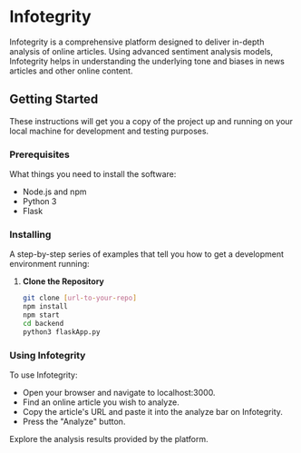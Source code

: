 # Infotegrity

Infotegrity is a comprehensive platform designed to deliver in-depth analysis of online articles. Using advanced sentiment analysis models, Infotegrity helps in understanding the underlying tone and biases in news articles and other online content.

## Getting Started

These instructions will get you a copy of the project up and running on your local machine for development and testing purposes.

### Prerequisites

What things you need to install the software:

- Node.js and npm
- Python 3
- Flask

### Installing

A step-by-step series of examples that tell you how to get a development environment running:

1. **Clone the Repository**

   ```bash
   git clone [url-to-your-repo]
   npm install
   npm start
   cd backend
   python3 flaskApp.py

### Using Infotegrity
To use Infotegrity:

- Open your browser and navigate to localhost:3000.
- Find an online article you wish to analyze.
- Copy the article's URL and paste it into the analyze bar on Infotegrity.
- Press the "Analyze" button.

Explore the analysis results provided by the platform.
